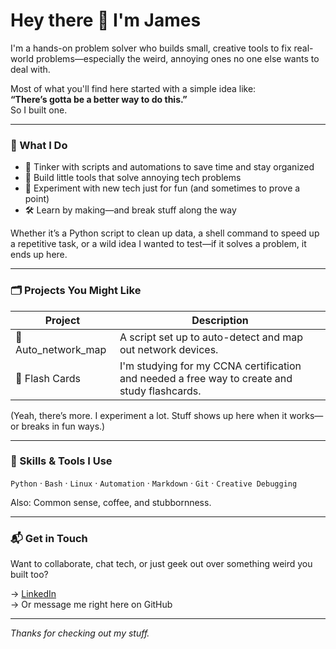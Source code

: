 # Hey there 👋 I'm James

I'm a hands-on problem solver who builds small, creative tools to fix real-world problems—especially the weird, annoying ones no one else wants to deal with.

Most of what you'll find here started with a simple idea like:  
**“There’s gotta be a better way to do this.”**  
So I built one.

---

### 🧰 What I Do

- 🧠 Tinker with scripts and automations to save time and stay organized
- 🧰 Build little tools that solve annoying tech problems
- 🧪 Experiment with new tech just for fun (and sometimes to prove a point)
- 🛠️ Learn by making—and break stuff along the way

Whether it’s a Python script to clean up data, a shell command to speed up a repetitive task, or a wild idea I wanted to test—if it solves a problem, it ends up here.

---

### 🗂️ Projects You Might Like

| Project | Description |
|--------|-------------|
| 📁 Auto_network_map | A script set up to auto-detect and map out network devices. | https://github.com/JamesBratton-Codes/Auto_network_map |
| 📁 Flash Cards | I'm studying for my CCNA certification and needed a free way to create and study flashcards. | https://github.com/JamesBratton-Codes/Auto_network_map |

(Yeah, there’s more. I experiment a lot. Stuff shows up here when it works—or breaks in fun ways.)

---

### 🧠 Skills & Tools I Use

`Python` ‧ `Bash` ‧ `Linux` ‧ `Automation` ‧ `Markdown` ‧ `Git` ‧ `Creative Debugging`

Also: Common sense, coffee, and stubbornness.

---

### 📬 Get in Touch

Want to collaborate, chat tech, or just geek out over something weird you built too?

→ [LinkedIn](https://linkedin.com/in/your-link)  
→ Or message me right here on GitHub

---

_Thanks for checking out my stuff._
